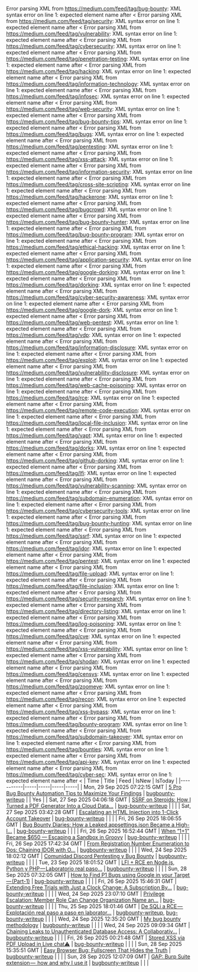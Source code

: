 Error parsing XML from https://medium.com/feed/tag/bug-bounty: XML syntax error on line 1: expected element name after <
Error parsing XML from https://medium.com/feed/tag/security: XML syntax error on line 1: expected element name after <
Error parsing XML from https://medium.com/feed/tag/vulnerability: XML syntax error on line 1: expected element name after <
Error parsing XML from https://medium.com/feed/tag/cybersecurity: XML syntax error on line 1: expected element name after <
Error parsing XML from https://medium.com/feed/tag/penetration-testing: XML syntax error on line 1: expected element name after <
Error parsing XML from https://medium.com/feed/tag/hacking: XML syntax error on line 1: expected element name after <
Error parsing XML from https://medium.com/feed/tag/information-technology: XML syntax error on line 1: expected element name after <
Error parsing XML from https://medium.com/feed/tag/infosec: XML syntax error on line 1: expected element name after <
Error parsing XML from https://medium.com/feed/tag/web-security: XML syntax error on line 1: expected element name after <
Error parsing XML from https://medium.com/feed/tag/bug-bounty-tips: XML syntax error on line 1: expected element name after <
Error parsing XML from https://medium.com/feed/tag/bugs: XML syntax error on line 1: expected element name after <
Error parsing XML from https://medium.com/feed/tag/pentesting: XML syntax error on line 1: expected element name after <
Error parsing XML from https://medium.com/feed/tag/xss-attack: XML syntax error on line 1: expected element name after <
Error parsing XML from https://medium.com/feed/tag/information-security: XML syntax error on line 1: expected element name after <
Error parsing XML from https://medium.com/feed/tag/cross-site-scripting: XML syntax error on line 1: expected element name after <
Error parsing XML from https://medium.com/feed/tag/hackerone: XML syntax error on line 1: expected element name after <
Error parsing XML from https://medium.com/feed/tag/bugcrowd: XML syntax error on line 1: expected element name after <
Error parsing XML from https://medium.com/feed/tag/bug-bounty-hunter: XML syntax error on line 1: expected element name after <
Error parsing XML from https://medium.com/feed/tag/bug-bounty-program: XML syntax error on line 1: expected element name after <
Error parsing XML from https://medium.com/feed/tag/ethical-hacking: XML syntax error on line 1: expected element name after <
Error parsing XML from https://medium.com/feed/tag/application-security: XML syntax error on line 1: expected element name after <
Error parsing XML from https://medium.com/feed/tag/google-dorking: XML syntax error on line 1: expected element name after <
Error parsing XML from https://medium.com/feed/tag/dorking: XML syntax error on line 1: expected element name after <
Error parsing XML from https://medium.com/feed/tag/cyber-security-awareness: XML syntax error on line 1: expected element name after <
Error parsing XML from https://medium.com/feed/tag/google-dork: XML syntax error on line 1: expected element name after <
Error parsing XML from https://medium.com/feed/tag/web-pentest: XML syntax error on line 1: expected element name after <
Error parsing XML from https://medium.com/feed/tag/vdp: XML syntax error on line 1: expected element name after <
Error parsing XML from https://medium.com/feed/tag/information-disclosure: XML syntax error on line 1: expected element name after <
Error parsing XML from https://medium.com/feed/tag/exploit: XML syntax error on line 1: expected element name after <
Error parsing XML from https://medium.com/feed/tag/vulnerability-disclosure: XML syntax error on line 1: expected element name after <
Error parsing XML from https://medium.com/feed/tag/web-cache-poisoning: XML syntax error on line 1: expected element name after <
Error parsing XML from https://medium.com/feed/tag/rce: XML syntax error on line 1: expected element name after <
Error parsing XML from https://medium.com/feed/tag/remote-code-execution: XML syntax error on line 1: expected element name after <
Error parsing XML from https://medium.com/feed/tag/local-file-inclusion: XML syntax error on line 1: expected element name after <
Error parsing XML from https://medium.com/feed/tag/vapt: XML syntax error on line 1: expected element name after <
Error parsing XML from https://medium.com/feed/tag/dorks: XML syntax error on line 1: expected element name after <
Error parsing XML from https://medium.com/feed/tag/github-dorking: XML syntax error on line 1: expected element name after <
Error parsing XML from https://medium.com/feed/tag/lfi: XML syntax error on line 1: expected element name after <
Error parsing XML from https://medium.com/feed/tag/vulnerability-scanning: XML syntax error on line 1: expected element name after <
Error parsing XML from https://medium.com/feed/tag/subdomain-enumeration: XML syntax error on line 1: expected element name after <
Error parsing XML from https://medium.com/feed/tag/cybersecurity-tools: XML syntax error on line 1: expected element name after <
Error parsing XML from https://medium.com/feed/tag/bug-bounty-hunting: XML syntax error on line 1: expected element name after <
Error parsing XML from https://medium.com/feed/tag/ssrf: XML syntax error on line 1: expected element name after <
Error parsing XML from https://medium.com/feed/tag/idor: XML syntax error on line 1: expected element name after <
Error parsing XML from https://medium.com/feed/tag/pentest: XML syntax error on line 1: expected element name after <
Error parsing XML from https://medium.com/feed/tag/file-upload: XML syntax error on line 1: expected element name after <
Error parsing XML from https://medium.com/feed/tag/file-inclusion: XML syntax error on line 1: expected element name after <
Error parsing XML from https://medium.com/feed/tag/security-research: XML syntax error on line 1: expected element name after <
Error parsing XML from https://medium.com/feed/tag/directory-listing: XML syntax error on line 1: expected element name after <
Error parsing XML from https://medium.com/feed/tag/log-poisoning: XML syntax error on line 1: expected element name after <
Error parsing XML from https://medium.com/feed/tag/cve: XML syntax error on line 1: expected element name after <
Error parsing XML from https://medium.com/feed/tag/xss-vulnerability: XML syntax error on line 1: expected element name after <
Error parsing XML from https://medium.com/feed/tag/shodan: XML syntax error on line 1: expected element name after <
Error parsing XML from https://medium.com/feed/tag/censys: XML syntax error on line 1: expected element name after <
Error parsing XML from https://medium.com/feed/tag/zoomeye: XML syntax error on line 1: expected element name after <
Error parsing XML from https://medium.com/feed/tag/recon: XML syntax error on line 1: expected element name after <
Error parsing XML from https://medium.com/feed/tag/xss-bypass: XML syntax error on line 1: expected element name after <
Error parsing XML from https://medium.com/feed/tag/bounty-program: XML syntax error on line 1: expected element name after <
Error parsing XML from https://medium.com/feed/tag/subdomain-takeover: XML syntax error on line 1: expected element name after <
Error parsing XML from https://medium.com/feed/tag/bounties: XML syntax error on line 1: expected element name after <
Error parsing XML from https://medium.com/feed/tag/api-key: XML syntax error on line 1: expected element name after <
Error parsing XML from https://medium.com/feed/tag/cyber-sec: XML syntax error on line 1: expected element name after <
| Time | Title | Feed | IsNew | IsToday |
|-----------|-----|-----|-----|-----|
| Mon, 29 Sep 2025 07:22:15 GMT | [5 Pro Bug Bounty Automation Tips to Maximize Your Findings](https://freedium.cfd/https://medium.com/p/8f515b5003e5) | [bugbounty-writeup](https://medium.com/feed/tag/bugbounty-writeup) |  | Yes |
| Sat, 27 Sep 2025 04:06:18 GMT | [ SSRF on Steroids: How I Turned a PDF Generator Into a Cloud Data...](https://freedium.cfd/https://medium.com/p/ea49e0f7a627) | [bug-bounty-writeup](https://medium.com/feed/tag/bug-bounty-writeup) |  |  |
| Sat, 27 Sep 2025 03:42:28 GMT | [Escalating an HTML Injection into 1-Click Account Takeover](https://freedium.cfd/https://medium.com/p/3ba9dbf0ce5f) | [bug-bounty-writeup](https://medium.com/feed/tag/bug-bounty-writeup) |  |  |
| Fri, 26 Sep 2025 18:06:55 GMT | [Bug Bounty Diaries: How a Leaked appsettings.json Became a High-I...](https://freedium.cfd/https://medium.com/p/57c3e19e0a36) | [bug-bounty-writeup](https://medium.com/feed/tag/bug-bounty-writeup) |  |  |
| Fri, 26 Sep 2025 16:52:44 GMT | [When “1+1” Became $650 —  Escaping a Sandbox in Groovy](https://freedium.cfd/https://medium.com/p/8183ef9a332c) | [bug-bounty-writeup](https://medium.com/feed/tag/bug-bounty-writeup) |  |  |
| Fri, 26 Sep 2025 17:42:34 GMT | [From Registration Number Enumeration to Dos: Chaining IDOR with O...](https://freedium.cfd/https://medium.com/p/1444414a0fb4) | [bugbounty-writeup](https://medium.com/feed/tag/bugbounty-writeup) |  |  |
| Wed, 24 Sep 2025 18:02:12 GMT | [ Comunidad Discord Pentesting y Bug Bounty](https://freedium.cfd/https://medium.com/p/b51c9cd322b4) | [bugbounty-writeup](https://medium.com/feed/tag/bugbounty-writeup) |  |  |
| Tue, 23 Sep 2025 18:01:52 GMT | [ LFI + RCE en Node.js, Python y PHP — Laboratorio real paso...](https://freedium.cfd/https://medium.com/p/4a3b4f1089c3) | [bugbounty-writeup](https://medium.com/feed/tag/bugbounty-writeup) |  |  |
| Sun, 28 Sep 2025 07:32:05 GMT | [How to Find P1 Bugs using Google in your Target — (Part-1)](https://freedium.cfd/https://medium.com/p/e37455324dc1) | [bug-bounty-writeup](https://medium.com/feed/tag/bug-bounty-writeup) |  |  |
| Fri, 26 Sep 2025 15:46:31 GMT | [Extending Free Trials with Just a Clock Change: A Subscription By...](https://freedium.cfd/https://medium.com/p/515d8565cba9) | [bug-bounty-writeup](https://medium.com/feed/tag/bug-bounty-writeup) |  |  |
| Wed, 24 Sep 2025 23:07:10 GMT | [Privilege Escalation: Member Role Can Change Organization Name an...](https://freedium.cfd/https://medium.com/p/702e00786a42) | [bug-bounty-writeup](https://medium.com/feed/tag/bug-bounty-writeup) |  |  |
| Thu, 25 Sep 2025 18:01:46 GMT | [ De SQLi a RCE — Explotación real paso a paso en laborator...](https://freedium.cfd/https://medium.com/p/76cc3d73116a) | [bugbounty-writeup](https://medium.com/feed/tag/bugbounty-writeup), [bug-bounty-writeup](https://medium.com/feed/tag/bug-bounty-writeup) |  |  |
| Wed, 24 Sep 2025 12:35:20 GMT | [My bug bounty methodology](https://freedium.cfd/https://medium.com/p/84570a9f4a16) | [bugbounty-writeup](https://medium.com/feed/tag/bugbounty-writeup) |  |  |
| Wed, 24 Sep 2025 09:09:34 GMT | [Chaining Leaks to Unauthenticated Database Access: A Collaborativ...](https://freedium.cfd/https://medium.com/p/3f188f6ce4d1) | [bugbounty-writeup](https://medium.com/feed/tag/bugbounty-writeup) |  |  |
| Fri, 26 Sep 2025 00:21:48 GMT | [Stored XSS via PDF Upload in Live chat⚠️](https://freedium.cfd/https://medium.com/p/ce792a6eff1d) | [bug-bounty-writeup](https://medium.com/feed/tag/bug-bounty-writeup) |  |  |
| Sun, 28 Sep 2025 15:35:51 GMT | [Easy Browser Bug: Fullscreen That Hides the Truth](https://freedium.cfd/https://medium.com/p/f30fe908d872) | [bugbounty-writeup](https://medium.com/feed/tag/bugbounty-writeup) |  |  |
| Sun, 28 Sep 2025 12:07:09 GMT | [GAP: Burp Suite extension —  how and why I use it](https://freedium.cfd/https://medium.com/p/5a37cc5ba22e) | [bugbounty-writeup](https://medium.com/feed/tag/bugbounty-writeup) |  |  |
